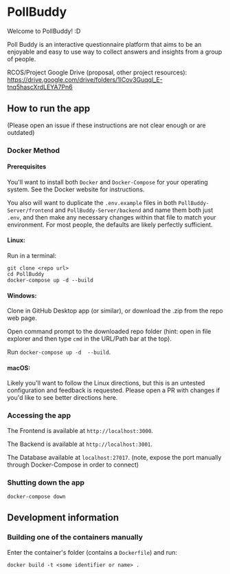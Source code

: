 # PollBuddy
Welcome to PollBuddy! :D

Poll Buddy is an interactive questionnaire platform that aims to be an enjoyable and easy to use way to collect answers and insights from a group of people.

RCOS/Project Google Drive (proposal, other project resources): https://drive.google.com/drive/folders/1lCov3Guqql_E-tnq5hascXrdLEYA7Pn6

## How to run the app

(Please open an issue if these instructions are not clear enough or are outdated)

### Docker Method

#### Prerequisites

You'll want to install both `Docker` and `Docker-Compose` for your operating system. See the Docker website for instructions. 

You also will want to duplicate the `.env.example` files in both `PollBuddy-Server/frontend` and `PollBuddy-Server/backend` and name them both just `.env`, and then make any necessary changes within that file to match your environment. For most people, the defaults are likely perfectly sufficient. 

#### Linux:
Run in a terminal:
```
git clone <repo url>
cd PollBuddy
docker-compose up -d --build
```

#### Windows:
Clone in GitHub Desktop app (or similar), or download the .zip from the repo web page.

Open command prompt to the downloaded repo folder (hint: open in file explorer and then type `cmd` in the URL/Path bar at the top).

Run `docker-compose up -d  --build`.

#### macOS:
Likely you'll want to follow the Linux directions, but this is an untested configuration and feedback is requested. Please open a PR with changes if you'd like to see better directions here.


### Accessing the app
The Frontend is available at `http://localhost:3000`.

The Backend is available at `http://localhost:3001`.

The Database available at `localhost:27017`. (note, expose the port manually through Docker-Compose in order to connect)

### Shutting down the app
```
docker-compose down
```

## Development information

### Building one of the containers manually
Enter the container's folder (contains a `Dockerfile`) and run:
```
docker build -t <some identifier or name> .
```
